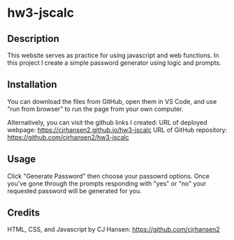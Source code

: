 # hw3-jscalc

## Description

This website serves as practice for using javascript and web functions. In this project I create a simple password generator using logic and prompts.

## Installation

You can download the files from GitHub, open them in VS Code, and use "run from browser" to run the page from your own computer.

Alternatively, you can visit the github links I created: 
URL of deployed webpage: https://cjrhansen2.github.io/hw3-jscalc
URL of GitHub repository: https://github.com/cjrhansen2/hw3-jscalc

## Usage

Click "Generate Password" then choose your passowrd options. Once you've gone through the prompts responding with "yes" or "no" your requested password will be generated for you.

## Credits

HTML, CSS, and Javascript by CJ Hansen: https://github.com/cjrhansen2
